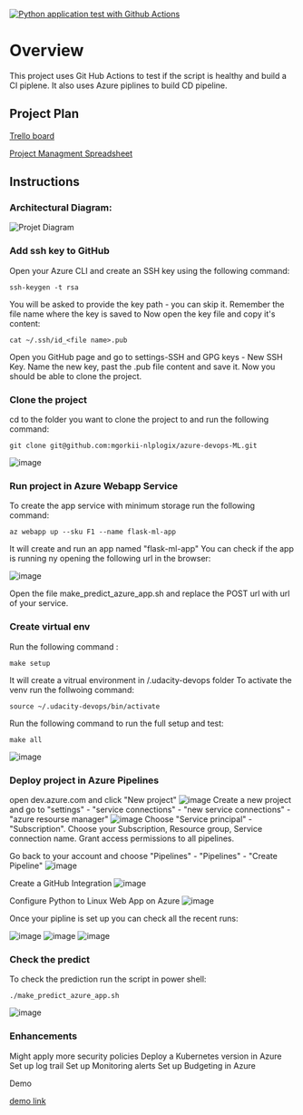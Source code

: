 [![Python application test with Github Actions](https://github.com/mgorkii-nlplogix/azure-devops-ML/actions/workflows/pythonapp.yml/badge.svg)](https://github.com/mgorkii-nlplogix/azure-devops-ML/actions/workflows/pythonapp.yml)

# Overview
This project uses Git Hub Actions to test if the script is healthy and build a CI piplene. It also uses Azure piplines to build CD pipeline. 

## Project Plan
[Trello board](https://trello.com/b/EsRMtX99/devops-pipeline) 


[Project Managment Spreadsheet](https://github.com/mgorkii-nlplogix/azure-devops-ML/blob/main/project-management.xlsx)

## Instructions
 
### Architectural Diagram: 
![Projet Diagram](https://user-images.githubusercontent.com/82521640/139153485-6cb3ce0b-a007-49a4-9016-90a48b0d7269.png)

### Add ssh key to GitHub 

Open your Azure CLI and create an SSH key using the following command: 
```
ssh-keygen -t rsa
```
You will be asked to provide the key path - you can skip it. Remember the file name where the key is saved to 
Now open the key file and copy it's content: 
```
cat ~/.ssh/id_<file name>.pub
```
Open you GitHub page and go to settings-SSH and GPG keys - New SSH Key. Name the new key, past the .pub file content and save it. 
Now you should be able to clone the project. 

### Clone the project 

cd to the folder you want to clone the project to and run the following command: 
```
git clone git@github.com:mgorkii-nlplogix/azure-devops-ML.git
```
![image](https://user-images.githubusercontent.com/82521640/139696520-e44c0223-f2df-404c-a628-c44dd0665608.png)


### Run project in Azure Webapp Service
To create the app service with minimum storage run the following command: 
```
az webapp up --sku F1 --name flask-ml-app
```
It will create and run an app named "flask-ml-app"
You can check if the app is running ny opening the following url in the browser: 

![image](https://user-images.githubusercontent.com/82521640/139700814-b8a5a6a0-548c-48eb-ad90-d1d251679f43.png)

Open the file make_predict_azure_app.sh and replace the POST url with url of your service.

### Create virtual env
Run the following command : 
```
make setup
```
It will create a vitrual environment in /.udacity-devops folder
To activate the venv run the follwoing command: 

```
source ~/.udacity-devops/bin/activate
```
Run the following command to run the full setup and test: 

```
make all
```
![image](https://user-images.githubusercontent.com/82521640/139702011-b1f881d2-88a8-42b5-a0bc-20d3c7170e24.png)

### Deploy project in Azure Pipelines
open dev.azure.com and click "New project"
![image](https://user-images.githubusercontent.com/82521640/139725127-33b632a7-3607-495b-a04b-f389526cbc8b.png)
Create a new project and go to "settings" - "service connections" - "new service connections" - "azure resourse manager"
![image](https://user-images.githubusercontent.com/82521640/139725729-94cd8cdd-c838-4131-b4f6-752dd8b9956d.png)
Choose "Service principal" - "Subscription". Choose your Subscription, Resource group, Service connection name. Grant access permissions to all pipelines. 

Go back to your account and choose "Pipelines" - "Pipelines" - "Create Pipeline"
![image](https://user-images.githubusercontent.com/82521640/139727441-df1dc4b1-af7f-4121-ad7d-3c21e0302e6b.png)

Create a GitHub Integration 
![image](https://user-images.githubusercontent.com/82521640/139727532-a09ab4f0-3859-40ca-b9dc-0f0b6700047c.png)

Configure Python to Linux Web App on Azure
![image](https://user-images.githubusercontent.com/82521640/139727566-17808782-424d-4b51-8e1e-f9dc76e147a1.png)

Once your pipline is set up you can check all the recent runs: 

![image](https://user-images.githubusercontent.com/82521640/139727776-987b85dc-5ac2-4458-968f-352f713a64ef.png)
![image](https://user-images.githubusercontent.com/82521640/139727818-7ebcf54a-00e7-46a6-92b0-8f83d6d6f749.png)
![image](https://user-images.githubusercontent.com/82521640/139727847-8b0082ea-2039-4cff-ba77-6da713464efb.png)


### Check the predict

To check the prediction run the script in power shell: 
```
./make_predict_azure_app.sh
```
![image](https://user-images.githubusercontent.com/82521640/139728348-f3c33f19-c667-4474-baa2-a2cb76755654.png)

### Enhancements
Might apply more security policies 
Deploy a Kubernetes version in Azure
Set up log trail 
Set up Monitoring alerts 
Set up Budgeting in Azure 

Demo

[demo link](https://youtu.be/z9cosUpexhk)
